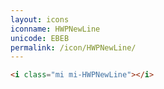 ```yaml
---
layout: icons
iconname: HWPNewLine
unicode: EBEB
permalink: /icon/HWPNewLine/
---
```


``` html
<i class="mi mi-HWPNewLine"></i>
```
